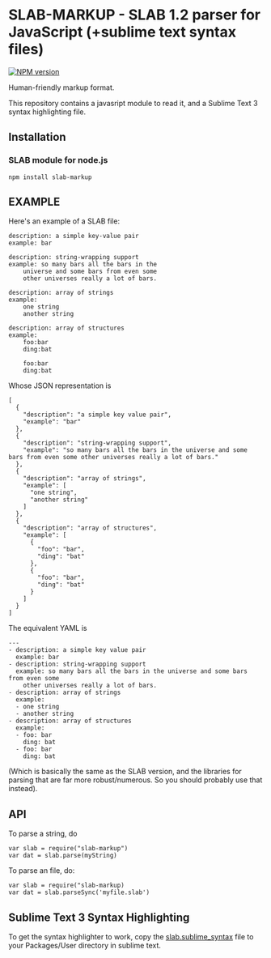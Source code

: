 SLAB-MARKUP - SLAB 1.2 parser for JavaScript (+sublime text syntax files)
=================================================

[![NPM version](https://img.shields.io/npm/v/slab-markup.svg)](https://www.npmjs.org/package/slab-markup)

Human-friendly markup format.

This repository contains a javasript module to read it, and a Sublime Text 3 syntax highlighting file.

Installation
------------

### SLAB module for node.js

```
npm install slab-markup
```

EXAMPLE
-------
Here's an example of a SLAB file:

```
description: a simple key-value pair
example: bar

description: string-wrapping support
example: so many bars all the bars in the 
	universe and some bars from even some 
	other universes really a lot of bars.

description: array of strings
example:
	one string
	another string

description: array of structures
example:
	foo:bar
	ding:bat

	foo:bar
	ding:bat
```
  
Whose JSON representation is 

```
[
  {
    "description": "a simple key value pair",
    "example": "bar"
  },
  {
    "description": "string-wrapping support",
    "example": "so many bars all the bars in the universe and some bars from even some other universes really a lot of bars."
  },
  {
    "description": "array of strings",
    "example": [
      "one string",
      "another string"
    ]
  },
  {
    "description": "array of structures",
    "example": [
      {
        "foo": "bar",
        "ding": "bat"
      },
      {
        "foo": "bar",
        "ding": "bat"
      }
    ]
  }
]
```


	
The equivalent YAML is

```
---
- description: a simple key value pair
  example: bar
- description: string-wrapping support
  example: so many bars all the bars in the universe and some bars from even some
    other universes really a lot of bars.
- description: array of strings
  example:
  - one string
  - another string
- description: array of structures
  example:
  - foo: bar
    ding: bat
  - foo: bar
    ding: bat
```

(Which is basically the same as the SLAB version, and the libraries for parsing that are far more robust/numerous. So you should probably use that instead).

API
---

To parse a string, do

```
var slab = require("slab-markup")
var dat = slab.parse(myString)
```

To parse an file, do: 

```
var slab = require("slab-markup)
var dat = slab.parseSync('myfile.slab')
```


Sublime Text 3 Syntax Highlighting
----------------------------------

To get the syntax highlighter to work, copy the [slab.sublime_syntax](https://raw.githubusercontent.com/increpare/slab-markup/master/slab.sublime_syntax) file to your Packages/User directory in sublime text.

